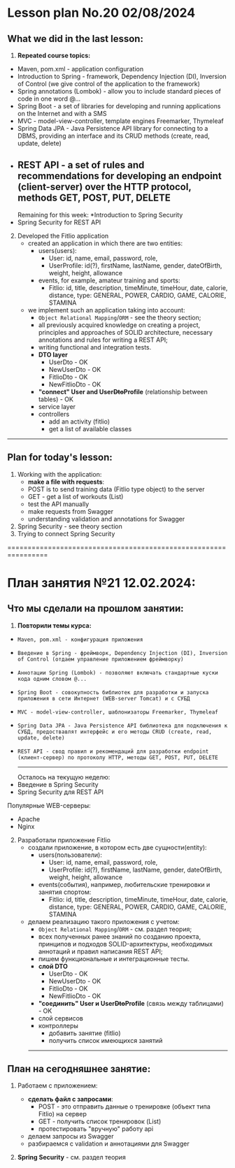 # Lesson plan No.20 02/08/2024

## What we did in the last lesson:

1. **Repeated course topics:**
* Maven, pom.xml - application configuration
* Introduction to Spring - framework, Dependency Injection (DI), Inversion of Control (we give control of the application to the framework)
* Spring annotations (Lombok) - allow you to include standard pieces of code in one word @...
* Spring Boot - a set of libraries for developing and running applications on the Internet and with a SMS
* MVC - model-view-controller, template engines Freemarker, Thymeleaf
* Spring Data JPA - Java Persistence API library for connecting to a DBMS, providing an interface and its CRUD methods (create, read, update, delete)
* REST API - a set of rules and recommendations for developing an endpoint (client-server) over the HTTP protocol, methods GET, POST, PUT, DELETE
  --------------------------------
  Remaining for this week:
  *Introduction to Spring Security
* Spring Security for REST API

2. Developed the Fitlio application
    - created an application in which there are two entities:
        - users(users):
            - User: id, name, email, password, role,
            - UserProfile: id(?), firstName, lastName, gender, dateOfBirth, weight, height, allowance
        - events, for example, amateur training and sports:
            - Fitlio: id, title, description, timeMinute, timeHour, date, calorie, distance, type: GENERAL, POWER, CARDIO, GAME, CALORIE, STAMINA
    - we implement such an application taking into account:
        - `Object Relational Mapping`/`ORM` - see the theory section;
        - all previously acquired knowledge on creating a project, principles and approaches of SOLID architecture, necessary annotations and rules for writing a REST API;
        - writing functional and integration tests.
        - **DTO layer**
            - UserDto - OK
            - NewUserDto - OK
            - FitlioDto - OK
            - NewFitlioDto - OK
        - **"connect" User and User~~Dto~~Profile** (relationship between tables) - OK
        - service layer
        - controllers
            - add an activity (fitlio)
            - get a list of available classes
-------------------------------------------------

## Plan for today's lesson:

1. Working with the application:
   - **make a file with requests**:
   - POST is to send training data (Fitlio type object) to the server
   - GET - get a list of workouts (List<Fitlio>)
   - test the API manually
   - make requests from Swagger
   - understanding validation and annotations for Swagger
2. Spring Security - see theory section
3. Trying to connect Spring Security


================================================================

# План занятия №21 12.02.2024:

## Что мы сделали на прошлом занятии:

1. **Повторили темы курса:**
*     Maven, pom.xml - конфигурация приложения
*     Введение в Spring - фреймворк, Dependency Injection (DI), Inversion of Control (отдаем управление приложением фреймворку)
*     Аннотации Spring (Lombok) - позволяют включать стандартные куски кода одним словом @...
*     Spring Boot - cовокупность библиотек для разработки и запуска приложения в сети Интернет (WEB-server Tomcat) и с СУБД
*     MVC - model-view-controller, шаблонизаторы Freemarker, Thymeleaf
*     Spring Data JPA - Java Persistence API библиотека для подключения к СУБД, предоствавлят интерфейс и его методы CRUD (create, read, update, delete)
*     REST API - свод правил и рекомендаций для разработки endpoint (клиент-сервер) по протоколу HTTP, методы GET, POST, PUT, DELETE
    --------------------------------
    Осталось на текущую неделю:
* Введение в Spring Security
* Spring Security для REST API

Популярные WEB-серверы:
- Apache
- Nginx

2. Разработали приложение Fitlio
    - создали приложение, в котором есть две сущности(entity):
      - users(пользователи):
        - User: id, name, email, password, role, 
        - UserProfile: id(?), firstName, lastName, gender, dateOfBirth, weight, height, allowance
      - events(события), например, любительские тренировки и занятия спортом:
        - Fitlio: id, title, description, timeMinute, timeHour, date, calorie, distance, type: GENERAL, POWER, CARDIO, GAME, CALORIE, STAMINA
    - делаем реализацию такого приложения с учетом:
        - `Object Relational Mapping`/`ORM` - см. раздел теория;
        - всех полученных ранее знаний по созданию проекта, принципов и подходов SOLID-архитектуры, необходимых аннотаций и правил написания REST API;
        - пишем функциональные и интеграционные тесты.
      - **слой DTO**
        - UserDto - OK
        - NewUserDto - OK
        - FitlioDto - OK
        - NewFitlioDto - OK 
      - **"соединить" User и User~~Dto~~Profile** (связь между таблицами) - OK
      - слой сервисов
      - контроллеры
        - добавить занятие (fitlio)
        - получить список имеющихся занятий
       -------------------------------------------------

## План на сегодняшнее занятие:

1. Работаем с приложением:
      - **сделать файл с запросами**:
        - POST - это отправить данные о тренировке (объект типа Fitlio) на сервер
        - GET - получить список тренировок (List<Fitlio>)
        - протестировать "вручную" работу api
      - делаем запросы из Swagger
      - разбираемся с validation и аннотациями для Swagger
   
2. **Spring Security** - см. раздел теория







    







